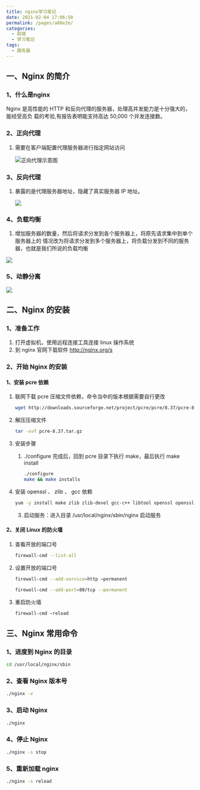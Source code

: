 ```yaml
---
title: nginx学习笔记
date: 2021-02-04 17:06:50
permalink: /pages/a88e2e/
categories:
  - 前端
  - 学习笔记
tags:
  - 服务器
---
```




## 一、Nginx 的简介

### 1、什么是nginx

Nginx 是高性能的 HTTP 和反向代理的服务器，处理高并发能力是十分强大的， 能经受高负 载的考验,有报告表明能支持高达 50,000 个并发连接数。



### 2、正向代理

1. 需要在客户端配置代理服务器进行指定网站访问

   ![正向代理示意图](https://gitee.com/Dimples_Yj/my-img/raw/master/img/20210204171321.png)

### 3、反向代理

1. 暴露的是代理服务器地址，隐藏了真实服务器 IP 地址。

   ![](https://gitee.com/Dimples_Yj/my-img/raw/master/img/image-20210204171534656.png)



### 4、负载均衡

1. 增加服务器的数量，然后将请求分发到各个服务器上，将原先请求集中到单个服务器上的 情况改为将请求分发到多个服务器上，将负载分发到不同的服务器，也就是我们所说的负载均衡

![](https://gitee.com/Dimples_Yj/my-img/raw/master/img/image-20210204171630908.png)

### 5、动静分离

![](https://gitee.com/Dimples_Yj/my-img/raw/master/img/20210204171657.png)

## 二、Nginx 的安装

### 1、准备工作

1. 打开虚拟机，使用远程连接工具连接 linux 操作系统
2. 到 nginx 官网下载软件 http://nginx.org/s

### 2、开始 Nginx 的安装

#### 1、安装 pcre 依赖

1. 联网下载 pcre 压缩文件依赖，命令当中的版本根据需要自行更改

   ```bash
   wget http://downloads.sourceforge.net/project/pcre/pcre/8.37/pcre-8.37.tar.gz
   ```

2. 解压压缩文件

   ```bash
   tar -xvf pcre-8.37.tar.gz
   ```

3. 安装步骤

   1. ./configure 完成后，回到 pcre 目录下执行 make，最后执行 make install

      ```bash
      ./configure
      make && make installs
      ```
   
2. 安装 openssl 、 zlib 、 gcc 依赖
   
      ```bash
      yum -y install make zlib zlib-devel gcc-c++ libtool openssl openssl-devel
      ```
   
   3. 启动服务：进入目录 /usr/local/nginx/sbin/nginx 启动服务

#### 2、关闭 Linux 的防火墙

1. 查看开放的端口号

   ```bash
   firewall-cmd --list-all
   ```

2. 设置开放的端口号

   ```bash
   firewall-cmd --add-service=http –permanent
   
   firewall-cmd --add-port=80/tcp --permanent
   ```

3. 重启防火墙

   ```bash
   firewall-cmd –reload
   ```



## 三、Nginx 常用命令

### 1、进度到 Nginx 的目录

```bash
cd /usr/local/nginx/sbin
```

### 2、查看 Nginx 版本号

```bash
./nginx -v
```

### 3、启动 Nginx

```bash
./nginx
```

### 4、停止 Nginx

```bash
./nginx -s stop
```

### 5、重新加载 nginx

```bash
./nginx -s reload
```

